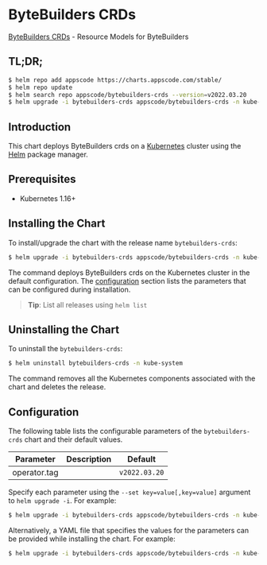 # ByteBuilders CRDs

[ByteBuilders CRDs](https://github.com/bytebuilders/resource-model) - Resource Models for ByteBuilders

## TL;DR;

```bash
$ helm repo add appscode https://charts.appscode.com/stable/
$ helm repo update
$ helm search repo appscode/bytebuilders-crds --version=v2022.03.20
$ helm upgrade -i bytebuilders-crds appscode/bytebuilders-crds -n kube-system --create-namespace --version=v2022.03.20
```

## Introduction

This chart deploys ByteBuilders crds on a [Kubernetes](http://kubernetes.io) cluster using the [Helm](https://helm.sh) package manager.

## Prerequisites

- Kubernetes 1.16+

## Installing the Chart

To install/upgrade the chart with the release name `bytebuilders-crds`:

```bash
$ helm upgrade -i bytebuilders-crds appscode/bytebuilders-crds -n kube-system --create-namespace --version=v2022.03.20
```

The command deploys ByteBuilders crds on the Kubernetes cluster in the default configuration. The [configuration](#configuration) section lists the parameters that can be configured during installation.

> **Tip**: List all releases using `helm list`

## Uninstalling the Chart

To uninstall the `bytebuilders-crds`:

```bash
$ helm uninstall bytebuilders-crds -n kube-system
```

The command removes all the Kubernetes components associated with the chart and deletes the release.

## Configuration

The following table lists the configurable parameters of the `bytebuilders-crds` chart and their default values.

|  Parameter   | Description |         Default          |
|--------------|-------------|--------------------------|
| operator.tag |             | <code>v2022.03.20</code> |


Specify each parameter using the `--set key=value[,key=value]` argument to `helm upgrade -i`. For example:

```bash
$ helm upgrade -i bytebuilders-crds appscode/bytebuilders-crds -n kube-system --create-namespace --version=v2022.03.20 --set operator.tag=v2022.03.20
```

Alternatively, a YAML file that specifies the values for the parameters can be provided while
installing the chart. For example:

```bash
$ helm upgrade -i bytebuilders-crds appscode/bytebuilders-crds -n kube-system --create-namespace --version=v2022.03.20 --values values.yaml
```

